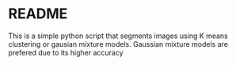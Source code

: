 # README

This is a simple python script that segments images using K means clustering or gausian mixture models. Gaussian mixture models are prefered due to its higher accuracy
